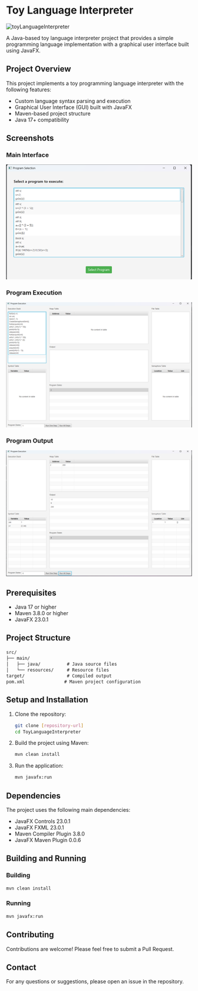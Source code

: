 # Toy Language Interpreter

![toyLanguageInterpreter](https://github.com/user-attachments/assets/32e77e51-3a69-4329-a843-f6f8e29238b6)

A Java-based toy language interpreter project that provides a simple programming language implementation with a graphical user interface built using JavaFX.

## Project Overview

This project implements a toy programming language interpreter with the following features:
- Custom language syntax parsing and execution
- Graphical User Interface (GUI) built with JavaFX
- Maven-based project structure
- Java 17+ compatibility

## Screenshots

### Main Interface
![Main Interface](screenshots/Screenshot%202025-04-29%20110526.png)

### Program Execution
![Program Execution](screenshots/Screenshot%202025-04-29%20110603.png)

### Program Output
![Program Output](screenshots/Screenshot%202025-04-29%20110629.png)

## Prerequisites

- Java 17 or higher
- Maven 3.8.0 or higher
- JavaFX 23.0.1

## Project Structure

```
src/
├── main/
│   ├── java/          # Java source files
│   └── resources/     # Resource files
target/                # Compiled output
pom.xml               # Maven project configuration
```

## Setup and Installation

1. Clone the repository:
   ```bash
   git clone [repository-url]
   cd ToyLanguageInterpreter
   ```

2. Build the project using Maven:
   ```bash
   mvn clean install
   ```

3. Run the application:
   ```bash
   mvn javafx:run
   ```

## Dependencies

The project uses the following main dependencies:
- JavaFX Controls 23.0.1
- JavaFX FXML 23.0.1
- Maven Compiler Plugin 3.8.0
- JavaFX Maven Plugin 0.0.6

## Building and Running

### Building
```bash
mvn clean install
```

### Running
```bash
mvn javafx:run
```

## Contributing

Contributions are welcome! Please feel free to submit a Pull Request.

## Contact

For any questions or suggestions, please open an issue in the repository. 

